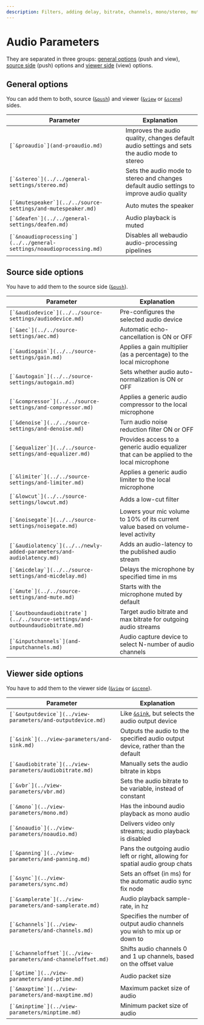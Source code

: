 ```yaml
---
description: Filters, adding delay, bitrate, channels, mono/stereo, muting guests etc.
---
```


# Audio Parameters

They are separated in three groups: [general options](./#general-options) (push and view), [source side](./#source-side-options) (push) options and [viewer side](./#viewer-side-options) (view) options.

## General options

You can add them to both, source ([`&push`](../../source-settings/push.md)) and viewer ([`&view`](../view-parameters/view.md) or [`&scene`](../view-parameters/scene.md)) sides.

| Parameter                                                               | Explanation                                                                                  |
| ----------------------------------------------------------------------- | -------------------------------------------------------------------------------------------- |
| ``[`&proaudio`](and-proaudio.md)``                                      | Improves the audio quality, changes default audio settings and sets the audio mode to stereo |
| ``[`&stereo`](../../general-settings/stereo.md)``                       | Sets the audio mode to stereo and changes default audio settings to improve audio quality    |
| ``[`&mutespeaker`](../../source-settings/and-mutespeaker.md)``          | Auto mutes the speaker                                                                       |
| ``[`&deafen`](../../general-settings/deafen.md)``                       | Audio playback is muted                                                                      |
| ``[`&noaudioprocessing`](../../general-settings/noaudioprocessing.md)`` | Disables all webaudio audio-processing pipelines                                             |

## Source side options

You have to add them to the source side ([`&push`](../../source-settings/push.md)).

| Parameter                                                                        | Explanation                                                                              |
| -------------------------------------------------------------------------------- | ---------------------------------------------------------------------------------------- |
| ``[`&audiodevice`](../../source-settings/audiodevice.md)``                       | Pre-configures the selected audio device                                                 |
| ``[`&aec`](../../source-settings/aec.md)``                                       | Automatic echo-cancellation is ON or OFF                                                 |
| ``[`&audiogain`](../../source-settings/gain.md)``                                | Applies a gain multiplier (as a percentage) to the local microphone                      |
| ``[`&autogain`](../../source-settings/autogain.md)``                             | Sets whether audio auto-normalization is ON or OFF                                       |
| ``[`&compressor`](../../source-settings/and-compressor.md)``                     | Applies a generic audio compressor to the local microphone                               |
| ``[`&denoise`](../../source-settings/and-denoise.md)``                           | Turn audio noise reduction filter ON or OFF                                              |
| ``[`&equalizer`](../../source-settings/and-equalizer.md)``                       | Provides access to a generic audio equalizer that can be applied to the local microphone |
| ``[`&limiter`](../../source-settings/and-limiter.md)``                           | Applies a generic audio limiter to the local microphone                                  |
| ``[`&lowcut`](../../source-settings/lowcut.md)``                                 | Adds a low-cut filter                                                                    |
| ``[`&noisegate`](../../source-settings/noisegate.md)``                           | Lowers your mic volume to 10% of its current value based on volume-level activity        |
| ``[`&audiolatency`](../../newly-added-parameters/and-audiolatency.md)``          | Adds an audio-latency to the published audio stream                                      |
| ``[`&micdelay`](../../source-settings/and-micdelay.md)``                         | Delays the microphone by specified time in ms                                            |
| ``[`&mute`](../../source-settings/and-mute.md)``                                 | Starts with the microphone muted by default                                              |
| ``[`&outboundaudiobitrate`](../../source-settings/and-outboundaudiobitrate.md)`` | Target audio bitrate and max bitrate for outgoing audio streams                          |
| ``[`&inputchannels`](and-inputchannels.md)``                                     | Audio capture device to select N-number of audio channels                                |

## **Viewer side options**

You have to add them to the viewer side ([`&view`](../view-parameters/view.md) or [`&scene`](../view-parameters/scene.md)).

| Parameter                                                       | Explanation                                                                         |
| --------------------------------------------------------------- | ----------------------------------------------------------------------------------- |
| ``[`&outputdevice`](../view-parameters/and-outputdevice.md)``   | Like [`&sink`](../view-parameters/and-sink.md), but selects the audio output device |
| ``[`&sink`](../view-parameters/and-sink.md)``                   | Outputs the audio to the specified audio output device, rather than the default     |
| ``[`&audiobitrate`](../view-parameters/audiobitrate.md)``       | Manually sets the audio bitrate in kbps                                             |
| ``[`&vbr`](../view-parameters/vbr.md)``                         | Sets the audio bitrate to be variable, instead of constant                          |
| ``[`&mono`](../view-parameters/mono.md)``                       | Has the inbound audio playback as mono audio                                        |
| ``[`&noaudio`](../view-parameters/noaudio.md)``                 | Delivers video only streams; audio playback is disabled                             |
| ``[`&panning`](../view-parameters/and-panning.md)``             | Pans the outgoing audio left or right, allowing for spatial audio group chats       |
| ``[`&sync`](../view-parameters/sync.md)``                       | Sets an offset (in ms) for the automatic audio sync fix node                        |
| ``[`&samplerate`](../view-parameters/and-samplerate.md)``       | Audio playback sample-rate, in hz                                                   |
| ``[`&channels`](../view-parameters/and-channels.md)``           | Specifies the number of output audio channels you wish to mix up or down to         |
| ``[`&channeloffset`](../view-parameters/and-channeloffset.md)`` | Shifts audio channels 0 and 1 up channels, based on the offset value                |
| ``[`&ptime`](../view-parameters/and-ptime.md)``                 | Audio packet size                                                                   |
| ``[`&maxptime`](../view-parameters/and-maxptime.md)``           | Maximum packet size of audio                                                        |
| ``[`&minptime`](../view-parameters/minptime.md)``               | Minimum packet size of audio                                                        |
